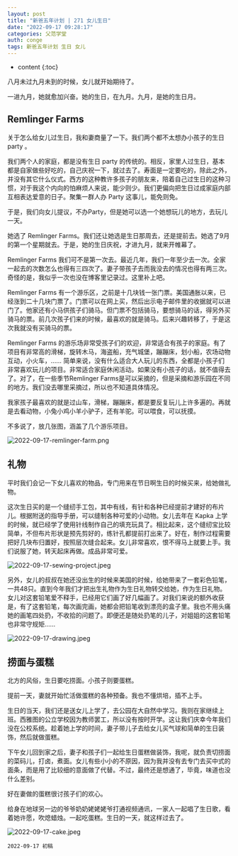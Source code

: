 ```yaml
---
layout: post
title: "新爸五年计划 | 271 女儿生日"
date: "2022-09-17 09:28:17"
categories: 父范学堂
auth: conge
tags: 新爸五年计划 生日 女儿
---
```

* content
  {:toc}

八月未过九月未到的时候，女儿就开始期待了。

一进九月，她就愈加兴奋。她的生日，在九月。九月，是她的生日月。




## Remlinger Farms

关于怎么给女儿过生日，我和妻商量了一下。我们两个都不太想办小孩子的生日 party 。

我们两个人的家庭，都是没有生日 party 的传统的。相反，家里人过生日，基本都是自家做些好吃的，自己庆祝一下，就过去了。寿面是一定要吃的，除此之外，并没有其它什么仪式。西方的这种教许多孩子的朋友来，陪着自己过生日的这种习惯，对于我这个内向的怕麻烦人来说，能少则少。我们更偏向把生日过成家庭内部互相表达爱意的日子。聚集一群人办 Party 这事儿，能免则免。

于是，我们向女儿提议，不办Party，但是她可以选一个她想玩儿的地方，去玩儿一天。

她选了 Remlinger Farms。我们还让她选是生日那周去，还是提前去。她选了9月的第一个星期就去。于是，她的生日庆祝，才进九月，就来开帷幕了。

Remlinger Farms 我们可不是第一次去。最近几年，我们一年至少去一次。全家一起去的次数怎么也得有三四次了。妻子带孩子去而我没去的情况也得有两三次。奇怪的是，我似乎一次也没在博客里记录过。这里补上吧。

Remlinger Farms 有一个游乐区，之前是十几块钱一张门票。美国通胀以来，已经涨到二十几块门票了。门票可以在网上买，然后出示电子邮件里的收据就可以进门了。他家还有小马供孩子们骑马。但门票不包括骑马，要想骑马的话，得另外买骑马的票。前几次孩子们来的时候，最喜欢的就是骑马。后来兴趣转移了，于是这次我就没有买骑马的票。

Remlinger Farms 的游乐场非常受孩子们的欢迎，非常适合有孩子的家庭。有了项目有非常高的滑梯，旋转木马，海盗船，充气城堡，蹦蹦床，划小船，农场动物互动，小火车，…… 简单来说，没有什么适合大人玩儿的东西，全都是小孩子们非常喜欢玩儿的项目。非常适合家庭休闲活动。如果没有小孩子的话，就不值得去了。对了，在一些季节Remlinger Farms是可以采摘的，但是采摘和游乐园在不同的地方。我们没去哪里采摘过，所以也不知道具体情况。

我家孩子最喜欢的就是过山车，滑梯，蹦蹦床，都是要反复玩儿上许多遍的。再就是去看动物，小兔小鸡小羊小驴子，还有羊驼。可以喂食，可以抚摸。

不多说了，放几张图，涵盖了几个游乐项目。

![2022-09-17-remlinger-farm.png](https://s2.loli.net/2022/09/20/xcVRml6JvS2o1d7.png)

## 礼物

平时我们会记一下女儿喜欢的物品，专门用来在节日啊生日的时候买来，给她做礼物。

这次生日买的是一个缝纫手工包，其中有线，有针和各种已经提前才建好的布片儿。根据附送的指导手册，可以缝制各种可爱的小动物。女儿去年在 Kapka 上学的时候，就已经学了使用针线制作自己的填充玩具了。相比起来，这个缝纫宝比较简单，不但布片形状是预先剪好的，练针孔都提前打出来了。好在，制作过程需要把好几块布归置好，按照层次缝合起来。女儿非常喜欢，恨不得马上就要上手。我们说服了她，转天起床再做。成品非常可爱。

![2022-09-17-sewing-project.jpeg](https://s2.loli.net/2022/09/20/xel71yDYg4GQ2mW.jpg)

另外，女儿的叔叔在她还没出生的时候来美国的时候，给她带来了一套彩色铅笔，一共48只。直到今年我们才把出生礼物作为生日礼物转交给她，作为生日礼物。女儿对这套铅笔爱不释手，已经用它们画了好几幅画了。对我们来说的额外收获是，有了这套铅笔，每次画完画，她都会把铅笔收到漂亮的盒子里。我也不用头痛她的画笔四处扔，不收拾的问题了。即便还是随处扔笔的儿子，对姐姐的这套铅笔也非常守规矩……

![2022-09-17-drawing.jpeg](https://s2.loli.net/2022/09/20/lkUK9pj7o582CEq.jpg)

## 捞面与蛋糕

北方的风俗，生日要吃捞面。小孩子则要蛋糕。

提前一天，妻就开始忙活做蛋糕的各种预备。我也不懂烘培，插不上手。

生日的当天，我们还是送女儿上学了，去公园在大自然中学习。我则在家继续上班。西雅图的公立学校因为教师罢工，所以没有按时开学。这让我们庆幸今年我们没在公校系统。趁着她上学的时间，妻子带儿子去给女儿买气球和简单的生日装饰，然后就做蛋糕。

下午女儿回到家之后，妻子和孩子们一起给生日蛋糕做装饰，我呢，就负责切捞面的菜码儿，打卤，煮面。女儿有些小小的不原因，因为我并没有去专门去买中式的面条，而是用了比较细的意面做了代替。不过，最终还是想通了，毕竟，味道也没什么差别。

好在妻做的蛋糕很讨孩子们的欢心。

给身在地球另一边的爷爷奶奶姥姥姥爷打通视频通讯，一家人一起唱了生日歌，看着她许愿，吹熄蜡烛。一起吃蛋糕。生日的一天，就这样过去了。

![2022-09-17-cake.jpeg](https://s2.loli.net/2022/09/20/rcRnAlCBFiDsxE4.jpg)



```
2022-09-17 初稿
```
